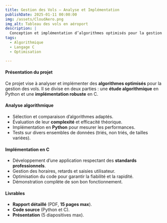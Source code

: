 ```yaml
---  
title: Gestion des Vols – Analyse et Implémentation  
publishDate: 2025-01-11 00:00:00  
img: /assets/CloudAero.png  
img_alt: Tableau des vols en aéroport  
description: |  
  Conception et implémentation d’algorithmes optimisés pour la gestion des vols, avec une analyse en Python et une application performante en C.  
tags:  
  - Algorithmique  
  - Langage C  
  - Optimisation  

---  
```


#### Présentation du projet  

Ce projet vise à analyser et implémenter des **algorithmes optimisés** pour la gestion des vols. Il se divise en deux parties : une **étude algorithmique** en Python et une **implémentation robuste** en C.  

#### Analyse algorithmique  

- Sélection et comparaison d’algorithmes adaptés.  
- Évaluation de leur **complexité** et efficacité théorique.  
- Implémentation en **Python** pour mesurer les performances.  
- Tests sur divers ensembles de données (triés, non triés, de tailles variées).  

#### Implémentation en C  

- Développement d’une application respectant des **standards professionnels**.  
- Gestion des horaires, retards et saisies utilisateur.  
- Optimisation du code pour garantir la fiabilité et la rapidité.  
- Démonstration complète de son bon fonctionnement.  

#### Livrables  

- **Rapport détaillé** (PDF, **15 pages max**).  
- **Code source** (Python et C).  
- **Présentation** (5 diapositives max).  